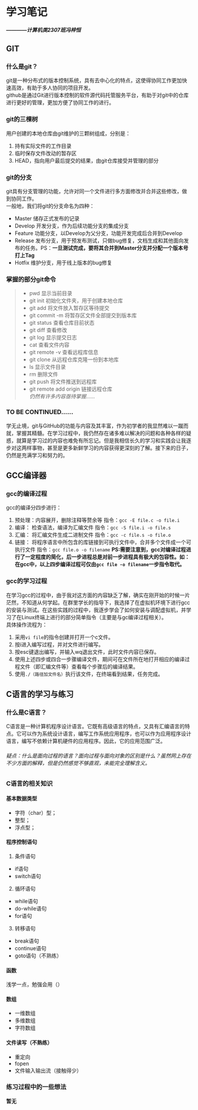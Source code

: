 # 学习笔记
####  *————计算机类2307班冯梓恒*
## GIT
### 什么是git？
git是一种分布式的版本控制系统，具有去中心化的特点，这使得协同工作更加快速高效，有助于多人协同的项目开发。\
github是通过Git进行版本控制的软件源代码托管服务平台，有助于对git中的仓库进行更好的管理，更加方便了协同工作的进行。
### git的三棵树
用户创建的本地仓库由git维护的三颗树组成，分别是：
1. 持有实际文件的工作目录
2. 临时保存文件改动的暂存区
3. HEAD，指向用户最后提交的结果，由git仓库接受并管理的部分
### git的分支
git具有分支管理的功能，允许对同一个文件进行多方面修改并合并这些修改，做到协同工作。\
一般地，我们将git的分支命名为四种：
* Master 储存正式发布的记录
* Develop 开发分支，作为后续功能分支的集成分支
* Feature 功能分支，以Develop为父分支，功能开发完成后合并到Develop
* Release 发布分支，用于预发布测试，只做bug修复，文档生成和其他面向发布的任务。PS：**一旦测试完成，要将其合并到Master分支并分配一个版本号打上Tag**
* Hotfix 维护分支，用于线上版本的bug修复
### 掌握的部分git命令
>*  pwd 显示当前目录
>*  git init 初始化文件夹，用于创建本地仓库
>*  git add 将文件放入暂存区等待提交
>*  git commit -m 将暂存区文件全部提交到版本库
>*  git status 查看仓库目前状态
>*  git diff 查看修改
>*  git log 显示提交日志
>*  cat 查看文件内容
>*  git remote -v 查看远程库信息
>*  git clone 从远程仓库克隆一份到本地库
>*  ls 显示文件目录
>*  rm 删除文件
>*  git push 将文件推送到远程库
>*  git remote add origin 链接远程仓库\
>_仍然有许多内容亟待掌握......_
### TO BE CONTINUED......
学无止境，git与GitHub的功能与内容及其丰富，作为初学者的我显然难以一蹴而就，掌握其精髓。在学习过程中，我仍然存在诸多难以解决的问题和各种各样的疑惑，就算是学习过的内容也难免有所忘记。但是我相信长久的学习和实践会让我逐步对这两样事物，甚至是更多新鲜学习的内容获得更深刻的了解。接下来的日子，仍然是充满学习和努力的。
## GCC编译器
### gcc的编译过程
gcc的编译分四步进行：
1. 预处理：内容展开，删除注释等赘余等 指令：``` gcc -E file.c -o file.i ```
2. 编译： 检查语法，编译为汇编文件 指令：``` gcc -S file.i -o file.s ```
3. 汇编： 将汇编文件生成二进制文件 指令：``` gcc -c file.s -o file.o ```
4. 链接： 将程序语言中所包含的库链接到可执行文件中，合并多个文件成一个可执行文件 指令：``` gcc file.o -o filename ```
**PS:需要注意到，gcc对编译过程进行了一定程度的简化，后一步进程总是对前一步进程具有极大的包容性。如：在gcc中，以上四步编译过程可仅由``` gcc file -o filename ```一步指令取代。**
### gcc的学习过程
在学习gcc的过程中，由于我对这方面的内容缺乏了解，确实在刚开始的时候一片茫然，不知道从何学起。在群里学长的指导下，我选择了在虚拟机环境下进行gcc的安装与测试。在这些实践的过程中，我逐步学会了如何安装与调配虚拟机，并学习了在Linux终端上进行的部分简单指令（主要是与gc编译过程相关）。\
具体操作流程为：
1. 采用``` vi file ```的指令创建并打开一个c文件。
2. 按i进入编写过程，并对文件进行编写。
3. 按esc键退出编写，并输入wq退出文件，此时文件内容已保存。
4. 使用上述四步或四合一步骤编译文件，期间可在文件所在地打开相应的编译过程文件（即汇编文件等）查看每个步骤后的编译结果。
5. 使用``` ./（路径加文件名） ```执行该文件，在终端看到结果，任务完成。
## C语言的学习与练习
### 什么是C语言？
C语言是一种计算机程序设计语言。它既有高级语言的特点，又具有汇编语言的特点。它可以作为系统设计语言，编写工作系统应用程序，也可以作为应用程序设计语言，编写不依赖计算机硬件的应用程序。因此，它的应用范围广泛。
###### 疑点：什么是面向过程的语言？面向过程与面向对象的区别是什么？虽然网上存在不少方面的解释，但是仍然感觉不够直观，未能完全理解含义。
### C语言的相关知识
#### 基本数据类型
* 字符（char）型；
* 整型；
* 浮点型；
#### 程序控制语句
1. 条件语句
* if语句
* switch语句
2. 循环语句
* while语句
* do-while语句
* for语句
3. 转移语句
* break语句
* continue语句
* goto语句（不熟练）
#### 函数
浅学一点，勉强会用（）
#### 数组
* 一维数组
* 多维数组
* 字符数组
#### 文件读写（不熟练）
* 重定向
* fopen
* 文件输入输出流（接触得少）
### 练习过程中的一些想法
**暂无**